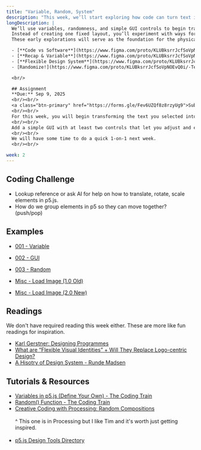```yaml
---
title: "Variable, Random, System"
description: "This week, we’ll start exploring how code can turn text into a living system of variation and play."
longDescription: |
  We’ll use variables, randomness, and simple GUI controls to begin transforming your chosen text into a flexible design system. 
  Instead of creating one fixed layout, you’ll experiment with ways for your manifesto to shift, adapt, and generate multiple possibilities. 
  These early explorations will serve as the foundation for the physical forms we’ll create later in the semester.

  - [**Code vs Software**](https://www.figma.com/proto/KLUBksrrJcfSoVpNOEvQ0i/-Tech-A--Week-2?page-id=0%3A1&node-id=1-109&viewport=264%2C5777%2C0.19&t=IFNCGWh2SMzU27to-1&scaling=contain&content-scaling=fixed)
  - [**Recap & Variable**](https://www.figma.com/proto/KLUBksrrJcfSoVpNOEvQ0i/-Tech-A--Week-2?page-id=0%3A1&node-id=6005-52&viewport=264%2C5777%2C0.19&t=IFNCGWh2SMzU27to-1&scaling=contain&content-scaling=fixed)
  - [**Flexible Design System**](https://www.figma.com/proto/KLUBksrrJcfSoVpNOEvQ0i/-Tech-A--Week-2?page-id=0%3A1&node-id=4102-394&viewport=264%2C5777%2C0.19&t=IFNCGWh2SMzU27to-1&scaling=contain&content-scaling=fixed)
  - [Randomize!](https://www.figma.com/proto/KLUBksrrJcfSoVpNOEvQ0i/-Tech-A--Week-2?page-id=0%3A1&node-id=1-166&viewport=264%2C5777%2C0.19&t=IFNCGWh2SMzU27to-1&scaling=contain&content-scaling=fixed)

  <br/>

  ## Assignment
  **Due:** Sep 9, 2025
  <br/><br/>
  <a class="btn-primary" href="https://forms.gle/Fev6UZQf8z8rzyUg9">Submit Assignment</a>
  <br/><br/>
  For this week, you will begin transforming the text you selected into a flexible design system. You should use variables to define aspects of your design such as size, spacing, or color, and bring in randomness so that each run of your sketch produces something slightly different.
  <br/><br/>
  Add a simple GUI with at least two controls that let you adjust and explore your system in real time. By the end, you should produce at least five distinct variations of your text. Do they look similar enough to look like a family, but different enough to be distinct? These do not need to be polished or final; think of them as early experiments that show how your design can adapt and shift. Prototype!
  <br/><br/>
  We will have some time to do a quick 1-on-1 next week.
  <br/><br/>

week: 2
---
```


## Coding Challenge

- Lookup reference or ask AI for help on how to translate, rotate, scale elements in p5.js.
- How do we group elements in p5 so they can move together? (push/pop)

## Examples

- [001 - Variable](https://editor.p5js.org/munusshih/sketches/8CQCsFp4I)
- [002 - GUI](https://editor.p5js.org/munusshih/sketches/BkEMEY10Y)
- [003 - Random](https://editor.p5js.org/munusshih/sketches/Cs-To8i4s)

- [Misc - Load Image (1.0 Old)](https://editor.p5js.org/munusshih/sketches/l-Ksjtkg6)
- [Misc - Load Image (2.0 New)](https://editor.p5js.org/munusshih/sketches/V2PCyYn31)

## Readings

We don't have required reading this week either. These are more like fun readings for inspiration.

- [Karl Gerstner: Designing Programmes](https://drive.google.com/file/d/1Vg4C_Pyorr1cP6S_uf9-kc-bv-K-21Y_/view)
- [What are “Flexible Visual Identities” + Will They Replace Logo-centric Design?](https://eyeondesign.aiga.org/what-the-heck-are-flexible-visual-identities-will-they-replace-logo-centric-design/)
- [A Hisotry of Design System - Runde Madsen](https://printingcode.runemadsen.com/lecture-intro/)

## Tutorials & Resources

- [Variables in p5.js (Define Your Own) - The Coding Train](https://www.youtube.com/watch?v=dRhXIIFp-ys)
- [Random() Function - The Coding Train](https://www.youtube.com/watch?v=POn4cZ0jL-o)
- [Creative Coding with Processing: Random Compositions](https://www.youtube.com/watch?v=rO29HBP_-dA)
  <br/><br/>
  ^ This one is in Processing but I like Tim and it's worth just getting inspired.
  <br/><br/>
- [p5.js Design Tools Directory](https://timrodenbroeker.de/p5js-design-tools/)
